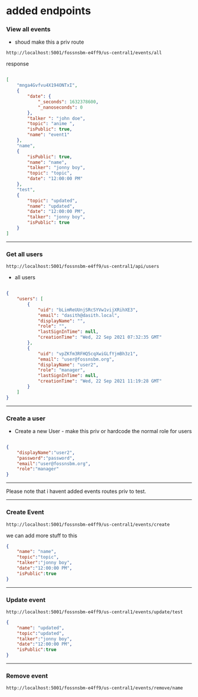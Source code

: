 # added endpoints 

### View all events 

- shoud make this a priv route 

```
http://localhost:5001/fossnsbm-e4ff9/us-central1/events/all

```

response 

```json

[
    "mnga4Gvfvu4X194ONTxI",
    {
        "date": {
            "_seconds": 1632378600,
            "_nanoseconds": 0
        },
        "talker ": "john doe",
        "topic": "anime ",
        "isPublic": true,
        "name": "event1"
    },
    "name",
    {
        "isPublic": true,
        "name": "name",
        "talker": "jonny boy",
        "topic": "topic",
        "date": "12:00:00 PM"
    },
    "test",
    {
        "topic": "updated",
        "name": "updated",
        "date": "12:00:00 PM",
        "talker": "jonny boy",
        "isPublic": true
    }
]

```

---

### Get all users

```
http://localhost:5001/fossnsbm-e4ff9/us-central1/api/users
```

- all users

```json

{
    "users": [
        {
            "uid": "bLimReUUnjSRcSYVw1vijXRihXE3",
            "email": "dasith@dasith.local",
            "displayName": "",
            "role": "",
            "lastSignInTime": null,
            "creationTime": "Wed, 22 Sep 2021 07:32:35 GMT"
        },
        {
            "uid": "vpZKfm3RFHQ5cqXwiGLfYjmBh3z1",
            "email": "user@fossnsbm.org",
            "displayName": "user2",
            "role": "manager",
            "lastSignInTime": null,
            "creationTime": "Wed, 22 Sep 2021 11:19:28 GMT"
        }
    ]
}

```
---

### Create a user

- Create a new User - make this priv or hardcode the normal role for users

```json

{
    "displayName":"user2",
    "password":"password",
    "email":"user@fossnsbm.org",
    "role":"manager"
}

```

---

Please note that i havent added events routes priv to test. 

---

### Create Event

```
http://localhost:5001/fossnsbm-e4ff9/us-central1/events/create

```

we can add more stuff to this

```json
{
    "name": "name",
    "topic":"topic",
    "talker":"jonny boy",
    "date":"12:00:00 PM",
    "isPublic":true
}

```

---

### Update event

```
http://localhost:5001/fossnsbm-e4ff9/us-central1/events/update/test
```

```json
{
    "name": "updated",
    "topic":"updated",
    "talker":"jonny boy",
    "date":"12:00:00 PM",
    "isPublic":true
}
```

---

### Remove event

```
http://localhost:5001/fossnsbm-e4ff9/us-central1/events/remove/name
```
